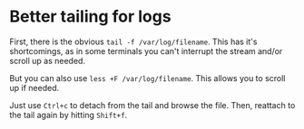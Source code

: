 # Better tailing for logs

First, there is the obvious `tail -f /var/log/filename`. This has it's shortcomings, as in some terminals you can't interrupt the stream and/or scroll up as needed.

But you can also use `less +F /var/log/filename`. This allows you to scroll up if needed.

Just use `Ctrl+c` to detach from the tail and browse the file. Then, reattach to the tail again by hitting `Shift+f`.